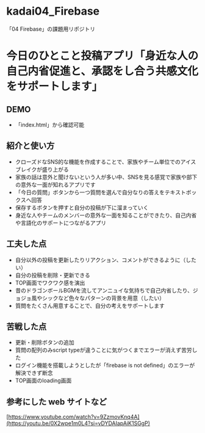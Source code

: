 # kadai04_Firebase

「04 Firebase」の課題用リポジトリ

# 今日のひとこと投稿アプリ「身近な人の自己内省促進と、承認をし合う共感文化をサポートします」

## DEMO

- 「index.html」から確認可能


## 紹介と使い方

- クローズドなSNS的な機能を作成することで、家族やチーム単位でのアイスブレイクが盛り上がる
- 家族の話は意外と聞けないという人が多い中、SNSを見る感覚で家族や部下の意外な一面が知れるアプリです
- 「今日の質問」ボタンから一つ質問を選んで自分なりの答えをテキストボックスへ回答
- 保存するボタンを押すと自分の投稿が下に溜まっていく
- 身近な人やチームのメンバーの意外な一面を知ることができたり、自己内省や言語化のサポートにつながるアプリ

## 工夫した点
  - 自分以外の投稿を更新したりリアクション、コメントができるように（したい）
  - 自分の投稿を削除・更新できる
  - TOP画面でワクワク感を演出
  - 昔のドラゴンボールBGMを流してアンニュイな気持ちで自己内省したり、ジョジョ風やシックなど色々なパターンの背景を用意（したい）
  - 質問をたくさん用意することで、自分の考えをサポートします
  
## 苦戦した点
- 更新・削除ボタンの追加
- 質問の配列のみscript typeが違うことに気がつくまでエラーが消えず苦労した
- ログイン機能を搭載しようとしたが「firebase is not defined」のエラーが解決できず断念
- TOP画面のloading画面


## 参考にした web サイトなど

[https://www.youtube.com/watch?v=9ZzmovKnq4A](https://youtu.be/0X2wpe1m0L4?si=vDYDAIapAiK1SGgP)
